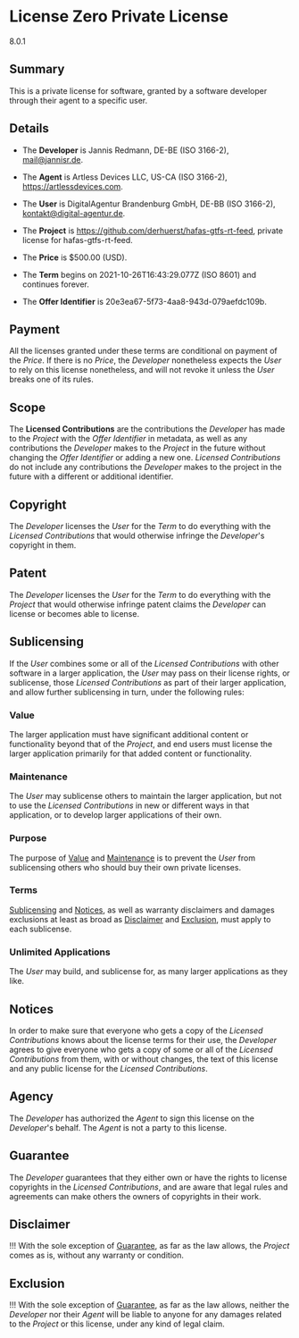 # License Zero Private License

8.0.1

## Summary

This is a private license for software, granted by a software developer through their agent to a specific user.

## Details

- The **Developer** is Jannis Redmann, DE-BE (ISO 3166-2), mail@jannisr.de.

- The **Agent** is Artless Devices LLC, US-CA (ISO 3166-2), https://artlessdevices.com.

- The **User** is DigitalAgentur Brandenburg GmbH, DE-BB (ISO 3166-2), kontakt@digital-agentur.de.

- The **Project** is https://github.com/derhuerst/hafas-gtfs-rt-feed, private license for hafas-gtfs-rt-feed.

- The **Price** is $500.00 (USD).

- The **Term** begins on 2021-10-26T16:43:29.077Z (ISO 8601) and continues forever.

- The **Offer Identifier** is 20e3ea67-5f73-4aa8-943d-079aefdc109b.

## Payment

All the licenses granted under these terms are conditional on payment of the _Price_. If there is no _Price_, the _Developer_ nonetheless expects the _User_ to rely on this license nonetheless, and will not revoke it unless the _User_ breaks one of its rules.

## Scope

The **Licensed Contributions** are the contributions the _Developer_ has made to the _Project_ with the _Offer Identifier_ in metadata, as well as any contributions the _Developer_ makes to the _Project_ in the future without changing the _Offer Identifier_ or adding a new one. _Licensed Contributions_ do not include any contributions the _Developer_ makes to the project in the future with a different or additional identifier.

## Copyright

The _Developer_ licenses the _User_ for the _Term_ to do everything with the _Licensed Contributions_ that would otherwise infringe the _Developer_'s copyright in them.

## Patent

The _Developer_ licenses the _User_ for the _Term_ to do everything with the _Project_ that would otherwise infringe patent claims the _Developer_ can license or becomes able to license.

## Sublicensing

If the _User_ combines some or all of the _Licensed Contributions_ with other software in a larger application, the _User_ may pass on their license rights, or sublicense, those _Licensed Contributions_ as part of their larger application, and allow further sublicensing in turn, under the following rules:

### Value

The larger application must have significant additional content or functionality beyond that of the _Project_, and end users must license the larger application primarily for that added content or functionality.

### Maintenance

The _User_ may sublicense others to maintain the larger application, but not to use the _Licensed Contributions_ in new or different ways in that application, or to develop larger applications of their own.

### Purpose

The purpose of [Value](#value) and [Maintenance](#maintenance) is to prevent the _User_ from sublicensing others who should buy their own private licenses.

### Terms

[Sublicensing](#sublicensing) and [Notices](#notices), as well as warranty disclaimers and damages exclusions at least as broad as [Disclaimer](#disclaimer) and [Exclusion](#exclusion), must apply to each sublicense.

### Unlimited Applications

The _User_ may build, and sublicense for, as many larger applications as they like.

## Notices

In order to make sure that everyone who gets a copy of the _Licensed Contributions_ knows about the license terms for their use, the _Developer_ agrees to give everyone who gets a copy of some or all of the _Licensed Contributions_ from them, with or without changes, the text of this license and any public license for the _Licensed Contributions_.

## Agency

The _Developer_ has authorized the _Agent_ to sign this license on the _Developer_'s behalf. The _Agent_ is not a party to this license.

## Guarantee

The _Developer_ guarantees that they either own or have the rights to license copyrights in the _Licensed Contributions_, and are aware that legal rules and agreements can make others the owners of copyrights in their work.

## Disclaimer

!!! With the sole exception of [Guarantee](#guarantee), as far as the law allows, the _Project_ comes as is, without any warranty or condition.

## Exclusion

!!! With the sole exception of [Guarantee](#guarantee), as far as the law allows, neither the _Developer_ nor their _Agent_ will be liable to anyone for any damages related to the _Project_ or this license, under any kind of legal claim.


